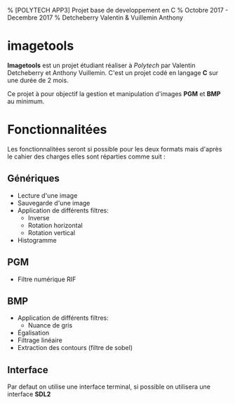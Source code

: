 % [POLYTECH APP3] Projet base de developpement en C
% Octobre 2017 - Decembre 2017
% Detcheberry Valentin & Vuillemin Anthony

# imagetools

**Imagetools** est un projet étudiant réaliser à *Polytech* par Valentin Detcheberry et Anthony Vuillemin. C'est un projet codé en langage **C** sur une durée de 2 mois.

Ce projet à pour objectif la gestion et manipulation d'images **PGM** et **BMP** au minimum.

# Fonctionnalitées

Les fonctionnalitées seront si possible pour les deux formats mais d'après le cahier des charges elles sont réparties comme suit :

## Génériques 

* Lecture d'une image
* Sauvegarde d'une image
* Application de différents filtres:
    * Inverse
    * Rotation horizontal
    * Rotation vertical
* Histogramme

## PGM
* Filtre numérique RIF

## BMP
* Application de différents filtres:
    * Nuance de gris
* Égalisation
* Filtrage linéaire
* Extraction des contours (filtre de sobel)

## Interface

Par defaut on utilise une interface terminal, si possible on utilisera une interface **SDL2**